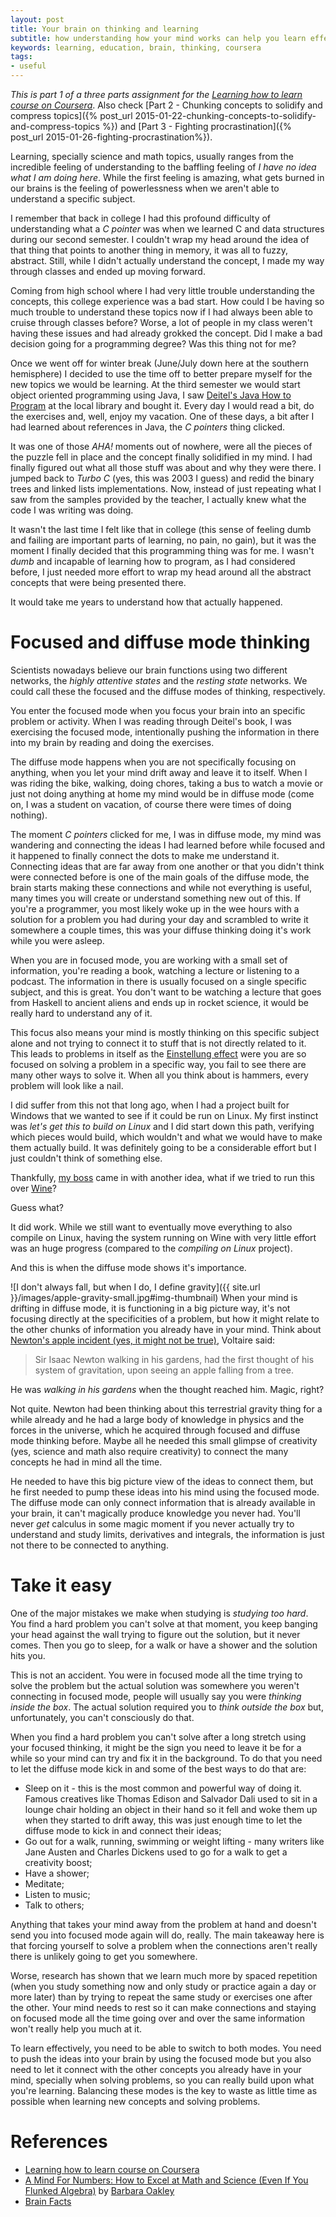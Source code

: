 ```yaml
---
layout: post
title: Your brain on thinking and learning
subtitle: how understanding how your mind works can help you learn effectively
keywords: learning, education, brain, thinking, coursera
tags:
- useful
---
```


*This is part 1 of a three parts assignment for the [Learning how to learn course on Coursera](https://www.coursera.org/course/learning)*. Also check [Part 2 - Chunking concepts to solidify and compress topics]({% post_url 2015-01-22-chunking-concepts-to-solidify-and-compress-topics %}) and [Part 3 - Fighting procrastination]({% post_url 2015-01-26-fighting-procrastination%}).

Learning, specially science and math topics, usually ranges from the incredible feeling of understanding to the baffling feeling of _I have no idea what I am doing here_. While the first feeling is amazing, what gets burned in our brains is the feeling of powerlessness when we aren't able to understand a specific subject.

I remember that back in college I had this profound difficulty of understanding what a *C pointer* was when we learned C and data structures during our second semester. I couldn't wrap my head around the idea of that thing that points to another thing in memory, it was all to fuzzy, abstract. Still, while I didn't actually understand the concept, I made my way through classes and ended up moving forward.

Coming from high school where I had very little trouble understanding the concepts, this college experience was a bad start. How could I be having so much trouble to understand these topics now if I had always been able to cruise through classes before? Worse, a lot of people in my class weren't having these issues and had already grokked the concept. Did I make a bad decision going for a programming degree? Was this thing not for me?

Once we went off for winter break (June/July down here at the southern hemisphere) I decided to use the time off to better prepare myself for the new topics we would be learning. At the third semester we would start object oriented programming using Java, I saw [Deitel's Java How to Program](http://www.amazon.com/Java-How-Program-4th-Edition/dp/0130341517) at the local library and bought it. Every day I would read a bit, do the exercises and, well, enjoy my vacation. One of these days, a bit after I had learned about references in Java, the *C pointers* thing clicked.

It was one of those _AHA!_ moments out of nowhere, were all the pieces of the puzzle fell in place and the concept finally solidified in my mind. I had finally figured out what all those stuff was about and why they were there. I jumped back to *Turbo C* (yes, this was 2003 I guess) and redid the binary trees and linked lists implementations. Now, instead of just repeating what I saw from the samples provided by the teacher, I actually knew what the code I was writing was doing.

It wasn't the last time I felt like that in college (this sense of feeling dumb and failing are important parts of learning, no pain, no gain), but it was the moment I finally decided that this programming thing was for me. I wasn't *dumb* and incapable of learning how to program, as I had considered before, I just needed more effort to wrap my head around all the abstract concepts that were being presented there.

It would take me years to understand how that actually happened.

# Focused and diffuse mode thinking

Scientists nowadays believe our brain functions using two different networks, the _highly attentive states_ and the _resting state_ networks. We could call these the focused and the diffuse modes of thinking, respectively.

You enter the focused mode when you focus your brain into an specific problem or activity. When I was reading through Deitel's book, I was exercising the focused mode, intentionally pushing the information in there into my brain by reading and doing the exercises.

The diffuse mode happens when you are not specifically focusing on anything, when you let your mind drift away and leave it to itself. When I was riding the bike, walking, doing chores, taking a bus to watch a movie or just not doing anything at home my mind would be in diffuse mode (come on, I was a student on vacation, of course there were times of doing nothing).

The moment _C pointers_ clicked for me, I was in diffuse mode, my mind was wandering and connecting the ideas I had learned before while focused and it happened to finally connect the dots to make me understand it. Connecting ideas that are far away from one another or that you didn't think were connected before is one of the main goals of the diffuse mode, the brain starts making these connections and while not everything is useful, many times you will create or understand something new out of this. If you're a programmer, you most likely woke up in the wee hours with a solution for a problem you had during your day and scrambled to write it somewhere a couple times, this was your diffuse thinking doing it's work while you were asleep.

When you are in focused mode, you are working with a small set of information, you're reading a book, watching a lecture or listening to a podcast. The information in there is usually focused on a single specific subject, and this is great. You don't want to be watching a lecture that goes from Haskell to ancient aliens and ends up in rocket science, it would be really hard to understand any of it.

This focus also means your mind is mostly thinking on this specific subject alone and not trying to connect it to stuff that is not directly related to it. This leads to problems in itself as the [Einstellung effect](http://en.wikipedia.org/wiki/Einstellung_effect) were you are so focused on solving a problem in a specific way, you fail to see there are many other ways to solve it. When all you think about is hammers, every problem will look like a nail.

I did suffer from this not that long ago, when I had a project built for Windows that we wanted to see if it could be run on Linux. My first instinct was _let's get this to build on Linux_ and I did start down this path, verifying which pieces would build, which wouldn't and what we would have to make them actually build. It was definitely going to be a considerable effort but I just couldn't think of something else.

Thankfully, [my boss](https://twitter.com/PhillipLeslie) came in with another idea, what if we tried to run this over [Wine](https://www.winehq.org/)?

Guess what?

It did work. While we still want to eventually move everything to also compile on Linux, having the system running on Wine with very little effort was an huge progress (compared to the _compiling on Linux_ project).

And this is when the diffuse mode shows it's importance.

![I don't always fall, but when I do, I define gravity]({{ site.url }}/images/apple-gravity-small.jpg#img-thumbnail) When your mind is drifting in diffuse mode, it is functioning in a big picture way, it's not focusing directly at the specificities of a problem, but how it might relate to the other chunks of information you already have in your mind. Think about [Newton's apple incident (yes, it might not be true)](http://en.wikipedia.org/wiki/Isaac_Newton#Apple_incident), Voltaire said:

> Sir Isaac Newton walking in his gardens, had the first thought of his system of gravitation, upon seeing an apple falling from a tree.

He was _walking in his gardens_ when the thought reached him. Magic, right?

Not quite. Newton had been thinking about this terrestrial gravity thing for a while already and he had a large body of knowledge in physics and the forces in the universe, which he acquired through focused and diffuse mode thinking before. Maybe all he needed this small glimpse of creativity (yes, science and math also require creativity) to connect the many concepts he had in mind all the time.

He needed to have this big picture view of the ideas to connect them, but he first needed to pump these ideas into his mind using the focused mode. The diffuse mode can only connect information that is already available in your brain, it can't magically produce knowledge you never had. You'll never _get_ calculus in some magic moment if you never actually try to understand and study limits, derivatives and integrals, the information is just not there to be connected to anything.

# Take it easy

One of the major mistakes we make when studying is *studying too hard*. You find a hard problem you can't solve at that moment, you keep banging your head against the wall trying to figure out the solution, but it never comes. Then you go to sleep, for a walk or have a shower and the solution hits you.

This is not an accident. You were in focused mode all the time trying to solve the problem but the actual solution was somewhere you weren't connecting in focused mode, people will usually say you were _thinking inside the box_. The actual solution required you to _think outside the box_ but, unfortunately, you can't consciously do that.

When you find a hard problem you can't solve after a long stretch using your focused thinking, it might be the sign you need to leave it be for a while so your mind can try and fix it in the background. To do that you need to let the diffuse mode kick in and some of the best ways to do that are:

* Sleep on it - this is the most common and powerful way of doing it. Famous creatives like Thomas Edison and Salvador Dali used to sit in a lounge chair holding an object in their hand so it fell and woke them up when they started to drift away, this was just enough time to let the diffuse mode to kick in and connect their ideas;
* Go out for a walk, running, swimming or weight lifting - many writers like Jane Austen and Charles Dickens used to go for a walk to get a creativity boost;
* Have a shower;
* Meditate;
* Listen to music;
* Talk to others;

Anything that takes your mind away from the problem at hand and doesn't send you into focused mode again will do, really. The main takeaway here is that forcing yourself to solve a problem when the connections aren't really there is unlikely going to get you somewhere.

Worse, research has shown that we learn much more by spaced repetition (when you study something now and only study or practice again a day or more later) than by trying to repeat the same study or exercises one after the other. Your mind needs to rest so it can make connections and staying on focused mode all the time going over and over the same information won't really help you much at it.

To learn effectively, you need to be able to switch to both modes. You need to push the ideas into your brain by using the focused mode but you also need to let it connect with the other concepts you already have in your mind, specially when solving problems, so you can really build upon what you're learning. Balancing these modes is the key to waste as little time as possible when learning new concepts and solving problems.

# References

* [Learning how to learn course on Coursera](https://www.coursera.org/course/learning)
* [A Mind For Numbers: How to Excel at Math and Science (Even If You Flunked Algebra)](http://www.amazon.com/gp/product/039916524X/ref=as_li_tl?ie=UTF8&camp=1789&creative=390957&creativeASIN=039916524X&linkCode=as2&tag=ultimaspalavr-20&linkId=4RRWNFSX2EHUV4LT) by [Barbara Oakley](http://www.barbaraoakley.com/)
* [Brain Facts](http://www.brainfacts.org/)

